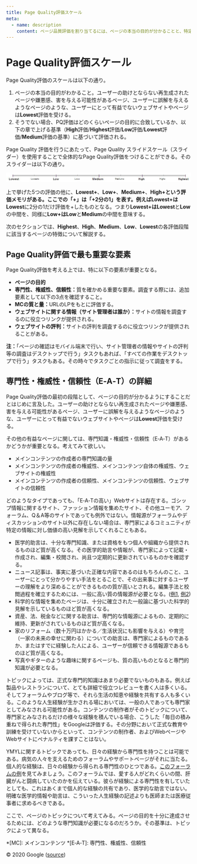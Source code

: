 ```yaml
---
title: Page Quality評価スケール
meta:
  - name: description
    content: ページ品質評価を割り当てるには、ページの本当の目的が分かることと、特定のクエリに対してページがその目的をどの程度達成しているかを理解する必要があります。
---
```


# Page Quality評価スケール

Page Quality評価のスケールは以下の通り。

1. ページの本当の目的がわかること。ユーザーの助けとならない再生成されたページや嫌悪感、害を与える可能性があるページ、ユーザーに誤解を与えるようなページのような、ユーザーにとって有益でないウェブサイトやページは**Lowest**評価を受ける。
2. そうでない場合、PQ評価はどのくらいページの目的に合致しているか、以下の章で上げる基準（**High**評価/**Highest**評価/**Low**評価/**Lowest**評価/**Medium**評価の基準）に基づいて評価される。

Page Quality 評価を行うにあたって、Page Quality スライドスケール（スライダー）を使用することで全体的なPage Quality評価をつけることができる。そのスライダーは以下の通り。

![Page Quality評価スケールの画像](../images/page-quality-rating-scale.jpg)

上で挙げた5つの評価の他に、**Lowest+**、**Low+**、**Medium+**、**High+**という評価メモリがある。ここでの「+」は「+2分の1」を表す。例えば**Lowest+**は**Lowest**に2分の1だけ評価を+したものとなる。つまり**Lowest+**は**Lowest**と**Low**の中間を、同様に**Low+**は**Low**と**Medium**の中間を意味する。

次のセクションでは、**Highest**、**High**、**Medium**、**Low**、**Lowest**の各評価段階に該当するページの特徴について解説する。

## Page Quality評価で最も重要な要素

Page Quality評価を考える上では、特に以下の要素が重要となる。

- **ページの目的**
- **専門性、権威性、信頼性：**<!-- -->質を確かめる重要な要素。調査する際には、追加要素として以下の3点を確認すること。
- **MCの質と量：**<!-- -->URLのLPをもとに評価する。
- **ウェブサイトに関する情報（サイト管理者は誰か）：**<!-- -->サイトの情報を調査するのに役立つリンクが提供される。
- **ウェブサイトの評判：**<!-- -->サイトの評判を調査するのに役立つリンクが提供されることがある。

**注：**<!-- -->「ページの確認はモバイル端末で行い、サイト管理者の情報やサイトの評判等の調査はデスクトップで行う」タスクもあれば、「すべての作業をデスクトップで行う」タスクもある。その時々でタスクごとの指示に従って調査をする。

## 専門性・権威性・信頼性（E‑A‑T）の詳細

Page Quality評価の最初の段階として、ページの目的が分かるようにすることだとはじめに言及した。ユーザーの助けとならない再生成されたページや嫌悪感、害を与える可能性があるページ、ユーザーに誤解を与えるようなページのような、ユーザーにとって有益でないウェブサイトやページは**Lowest**評価を受ける。

その他の有益なページに関しては、専門知識・権威性・信頼性（E‑A‑T）があるかどうかが重要となる。考えてみて欲しい。

- メインコンテンツの作成者の専門知識の量
- メインコンテンツの作成者の権威性、メインコンテンツ自体の権威性、ウェブサイトの権威性
- メインコンテンツの作成者の信頼性、メインコンテンツの信頼性、ウェブサイトの信頼性

どのようなタイプであっても、「E‑A‑Tの高い」Webサイトは存在する。ゴシップ情報に関するサイト、ファッション情報を集めたサイト、その他ユーモア、フォーラム、Q＆A等のサイトであっても例外ではない。情報源がフォーラムやディスカッションのサイト以外に存在しない場合は、専門家によるコミュニティが特定の情報に対し価値の高い見解を示してくれることもある。

- 医学的助言は、十分な専門知識、または資格をもつ個人や組織から提供されるものほど質が高くなる。その医学的助言や情報が、専門家によって記載・作成され、編集・校閲され、尚且つ定期的に更新されているものかを確認する。
- ニュース記事は、事実に基づいた正確な内容であるのはもちろんのこと、ユーザーにとって分かりやすい手法をとることで、その出来事に対するユーザーの理解をより深めることができるものの質が高いとされる。編集手法と校閲過程を確立するためには、一般に高い質の情報源が必要となる。([例1](https://static.googleusercontent.com/media/www.google.com/en//insidesearch/howsearchworks/assets/GG/news-editorial-policy1.jpg), [例2](https://static.googleusercontent.com/media/www.google.com/en//insidesearch/howsearchworks/assets/GG/news-editorial-policy2.jpg))
- 科学的な情報を集めたページは、十分に確立された一般論に基づいた科学的見解を示しているものほど質が高くなる。
- 資産、法、税金などに関する助言は、専門的な情報源によるもの、定期的に維持、更新がされているものほど質が高くなる。
- 家のリフォーム（数十万円はかかる／生活状況にも影響を与える）や育児（一家の未来の幸せに関わる）についての助言は、専門家によるものであるか、またはすでに経験した人による、ユーザーが信頼できる情報源であるものほど質が高くなる。
- 写真やギターのような趣味に関するページも、質の高いものとなると専門的知識が必要となる。

トピックによっては、正式な専門的知識はあまり必要でないものもある。例えば製品やレストランについて、とても詳細で役立つレビューを書く人は多くいる。そしてフォーラムやブログ等で、それら生活の知恵や経験を共有する人も多くいる。このような人生経験が生かされる場においては、一般の人であっても専門家としてみなされる可能性がある。コンテンツの制作者がそのトピックについて、専門家とみなされるだけの様々な経験を積んでいる場合、こうした「毎日の積み重ねで得られた専門性」をGoogleは評価する。その分野において正式な教育や訓練を受けていないからといって、コンテンツの制作者、およびWebページやWebサイトにペナルティを課すことはない。

YMYLに関するトピックであっても、日々の経験から専門性を持つことは可能である。病気の人々を支えるためのフォーラムやサポートページがそれに当たる。個人的な経験は、日々の経験から得られる専門性のひとつである。[このフォーラムの例](https://static.googleusercontent.com/media/www.google.com/en//insidesearch/howsearchworks/assets/GG/CancerCompass.jpg)を見てみましょう。このフォーラムでは、愛する人がどれくらいの間、肝臓がんと闘病していたのかを伝えている。彼らが経験による専門性を有していたとしても、これはあくまで個人的な経験の共有であり、医学的な助言ではない。明確な医学的情報や助言は、こういった人生経験の記述よりも医師または医療従事者に求めるべきである。

ここで、ページのトピックについて考えてみる。ページの目的を十分に達成させるためには、どのような専門知識が必要になるのだろうか。その基準は、トピックによって異なる。

*[MC]: メインコンテンツ
*[E‑A‑T]: 専門性、権威性、信頼性

<div class="source">
© 2020 Google (<a href="https://static.googleusercontent.com/media/guidelines.raterhub.com///searchqualityevaluatorguidelines.pdf">source</a>)
</div>
